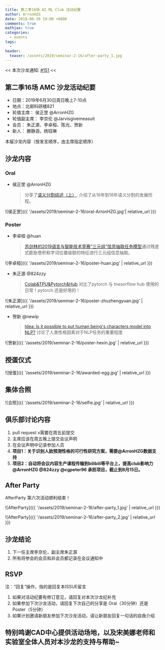 ```yaml
---
title: 第二季16场 AI ML Club 活动纪要
author: ArronHZG
date: 2019-06-30 19:00 +0800
comments: true
mathjax: true
categories: 
  - events
tags:
  - 
header:
  teaser: /assets/2019/seminar-2-16/after-party_1.jpg
---
```


<< 本次沙龙通知: [#151](https://github.com/BUPT/ai-ml.club/issues/151)  <<

## 第二季16场 AMC 沙龙活动纪要

- 日期：2019年6月30日周日晚上7-10点
- 地点：北邮科研楼821
- 轮值主席： 侯正罡 @ArronHZG
- 轮值副主席： 李京伦 @Jarvisgivemeasuit
- 会员： 朱正源、李卓桓、陈光、贺新
- 新人： 滕静涵，杨钰琳

本届沙龙内容（按发言顺序，由主席指定顺序）

## 沙龙内容
  
### Oral

- 侯正罡 @ArronHZG
    > 分享了[语义分割综述（上）](https://blog.csdn.net/Arron_hou/article/details/94134049), 介绍了从16年到18年语义分割的发展历程。

![侯正罡]({{ '/assets/2019/seminar-2-16/oral-ArronHZG.jpg'| relative_url }})

### Poster

- 李卓桓 @huan
    > [苏剑林的2019语言与智能技术竞赛“三元组”信息抽取任务模型](https://mp.weixin.qq.com/s?__biz=MzIwMTc4ODE0Mw==&mid=2247497957&idx=1&sn=cddcc805514a71a5d5e4cd95139900f5)通过残差式膨胀卷积和字词位置级联的特征进行三元组信息抽取。

![李卓桓]({{ '/assets/2019/seminar-2-16/poster-huan.jpg' | relative_url }})

- 朱正源 @824zzy
    > [Colab&TPU&Pytorch&Hub](https://pytorch.org/blog/towards-reproducible-research-with-pytorch-hub/)
对比了pytorch 与 tnesorflow hub 使用的日常！pytorch 还是好用的！

![朱正源]({{ '/assets/2019/seminar-2-16/poster-zhuzhengyuan.jpg' | relative_url }})

- 贺新 @newip
    > [Idea: Is it possible to put human being's characters model into NLP?](https://padlet.com/xin_he1/zbr80kchkcn0) 讨论了人类性格因素对于NLP任务的重要程度

![贺新]({{ '/assets/2019/seminar-2-16/poster-hexin.jpg' | relative_url }})

## 授蛋仪式

![授蛋]({{ '/assets/2019/seminar-2-16/awarded-egg.jpg' | relative_url }})

## 集体合照

![合照]({{ '/assets/2019/seminar-2-16/selfie.jpg' | relative_url }})

## 俱乐部讨论内容

1. pull request x需要在周五前提交
2. 主席应该在周五晚上提交会议声明
3. 在会议声明中记录参加人员
4. **项目1：关于识别人脸预测性格的可行性研究方案，需要@ArronHZG数据支持**
5. **项目2：自动将会议内容生产课程传输到bilibili等平台上，提高club影响力 @ArronHZG @824zzy @cgpeter96 承担项目，截止到8月15日。**

## After Party

AfterParty 第六次活动顺利结束！

![AfterParty]({{ '/assets/2019/seminar-2-16/after-party_1.jpg' | relative_url }})

![AfterParty]({{ '/assets/2019/seminar-2-16/after-party_2.jpg' | relative_url }})

## 沙龙结论

1. 下一任主席李京伦，副主席朱正源
2. 所有将参会的会员和非会员都记录在会议通知中

## RSVP

注：“回复”操作，指的是回复本ISSUE留言

1. 如果对活动纪要有修订意见，请回复对本次沙龙纪补充
2. 如果参加下次沙龙活动，请回复下次自己的分享是 Oral（30分钟）还是Poster（5分钟）
3. 如果计划邀请新朋友参加下次沙龙活动，请让新朋友回复一句话的自我介绍

## 特别鸣谢CAD中心提供活动场地，以及宋美娜老师和实验室全体人员对本沙龙的支持与帮助~
